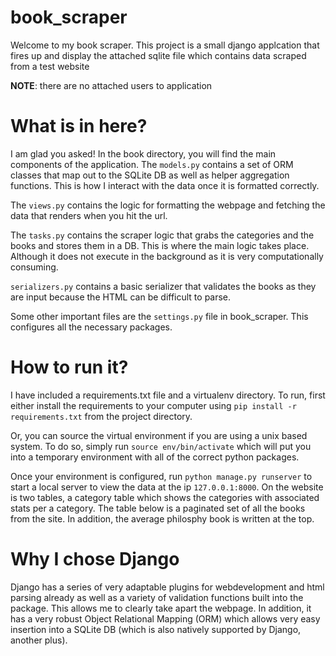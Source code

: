 # book_scraper

Welcome to my book scraper. This project is a small django applcation that fires up and display the attached sqlite file which contains data scraped from a test website

**NOTE**: there are no attached users to application

# What is in here?

I am glad you asked! In the book directory, you will find the main components of the application. The `models.py` contains a set of ORM classes that map out to the SQLite DB as well as helper aggregation functions. This is how I interact with the data once it is formatted correctly.

The `views.py` contains the logic for formatting the webpage and fetching the data that renders when you hit the url. 

The `tasks.py` contains the scraper logic that grabs the categories and the books and stores them in a DB. This is where the main logic takes place. Although it does not execute in the background as it is very computationally consuming. 

`serializers.py` contains a basic serializer that validates the books as they are input because the HTML can be difficult to parse. 

Some other important files are the `settings.py` file in book_scraper. This configures all the necessary packages. 

# How to run it?
I have included a requirements.txt file and a virtualenv directory. To run, first either install the requirements to your computer using ```pip install -r requirements.txt``` from the project directory.

Or, you can source the virtual environment if you are using a unix based system. To do so, simply run ```source env/bin/activate``` which will put you into a temporary environment with all of the correct python packages. 

Once your environment is configured, run ```python manage.py runserver``` to start a local server to view the data at the ip `127.0.0.1:8000`. On the website is two tables, a category table which shows the categories with associated stats per a category. The table below is a paginated set of all the books from the site. In addition, the average philosphy book is written at the top. 

# Why I chose Django
Django has a series of very adaptable plugins for webdevelopment and html parsing already as well as a variety of validation functions built into the package. This allows me to clearly take apart the webpage. In addition, it has a very robust Object Relational Mapping (ORM) which allows very easy insertion into a SQLite DB (which is also natively supported by Django, another plus).

